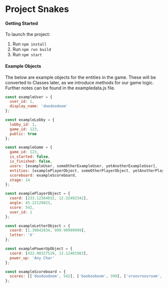 # Project Snakes

#### Getting Started
To launch the project:
1. Run `npm install`
2. Run `npm run build`
3. Run `npm start`

#### Example Objects

The below are example objects for the entities in the game. These will be converted to Classes later,
as we introduce methods for our game logic. Further notes can be found in the exampledata.js file.

```javascript
const exampleUser = {
  user_id: 1,
  display_name: 'doodoodoom'
};

const exampleLobby = {
  lobby_id: 1,
  game_id: 123,
  public: true
};

const exampleGame = {
  game_id: 123,
  is_started: false,
  is_finished: false,
  users: [exampleUser, someOtherExampleUser, yetAnotherExampleUser],
  entities: [examplePlayerObject, someOtherPlayerObject, yetAnotherPlayerObject, exampleLetterObject, examplePowerUpObject],
  scoreboard: exampleScoreboard,
  stage: 14
};

const examplePlayerObject = {
  coord: [233.12384032, 12.32492342],
  angle: 45.22129023,
  score: 542,
  user_id: 1
};

const exampleLetterObject = {
  coord: [1.39042834, 999.99999999],
  letter: 'X'
};

const examplePowerUpObject = {
  coord: [432.90327529, 12.12401983],
  power_up: 'Any Char'
};

const exampleScoreboard = {
  scores: [['doodoodoom', 542], ['boobooboom', 399], ['vroovroovroom', 217], ['plooplooploom', 1]]
};
```